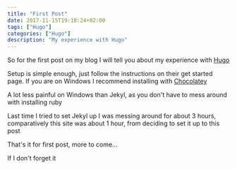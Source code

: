 ```yaml
---
title: "First Post"
date: 2017-11-15T19:18:24+02:00
tags: ["Hugo"]
categories: ["Hugo"]
description: "My experience with Hugo"
---
```


So for the first post on my blog I will tell you about my experience with [Hugo](https://gohugo.io)

Setup is simple enough, just follow the instructions on their get started page.
If you are on Windows I recommend installing with [Chocolatey](https://chocolatey.org/)

A lot less painful on Windows than Jekyl, as you don't have to mess around with installing ruby

Last time I tried to set Jekyl up I was messing around for about 3 hours, comparatively this site was about 1 hour, from deciding to set it up to this post

That's it for first post, more to come...

If I don't forget it
